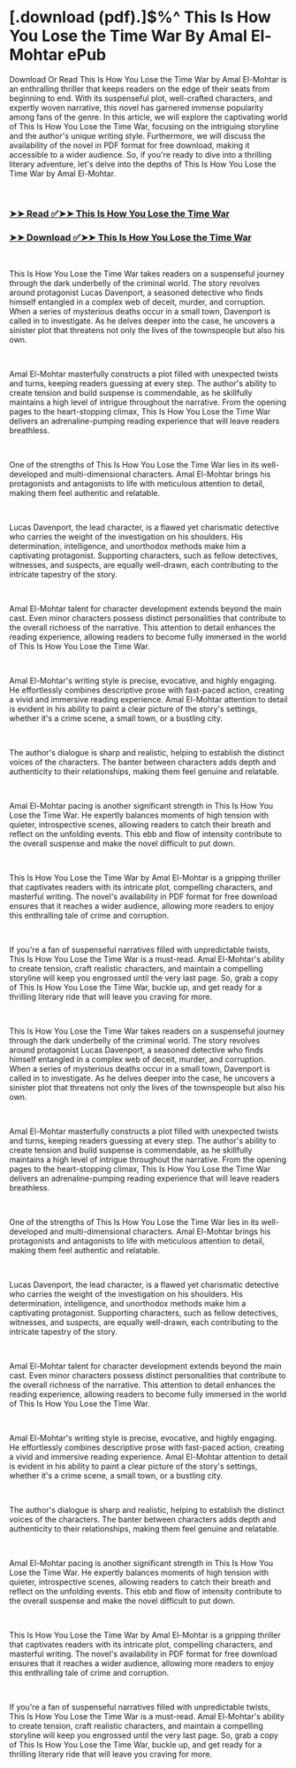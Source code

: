 # [.download (pdf).]$%^ This Is How You Lose the Time War By Amal El-Mohtar ePub

<p>Download Or Read This Is How You Lose the Time War by Amal El-Mohtar is an enthralling thriller that keeps readers on the edge of their seats from beginning to end. With its suspenseful plot, well-crafted characters, and expertly woven narrative, this novel has garnered immense popularity among fans of the genre. In this article, we will explore the captivating world of This Is How You Lose the Time War, focusing on the intriguing storyline and the author's unique writing style. Furthermore, we will discuss the availability of the novel in PDF format for free download, making it accessible to a wider audience. So, if you're ready to dive into a thrilling literary adventure, let's delve into the depths of This Is How You Lose the Time War by Amal El-Mohtar.</p>
<p>&nbsp;</p>

### [➤➤ Read ✅➤➤ This Is How You Lose the Time War](https://pdf2worldwide.blogspot.com/id/43352954)

### [➤➤ Download ✅➤➤ This Is How You Lose the Time War](https://pdf2worldwide.blogspot.com/id/43352954)

<p>&nbsp;</p>
<p>This Is How You Lose the Time War takes readers on a suspenseful journey through the dark underbelly of the criminal world. The story revolves around protagonist Lucas Davenport, a seasoned detective who finds himself entangled in a complex web of deceit, murder, and corruption. When a series of mysterious deaths occur in a small town, Davenport is called in to investigate. As he delves deeper into the case, he uncovers a sinister plot that threatens not only the lives of the townspeople but also his own.</p>
<p>&nbsp;</p>
<p>Amal El-Mohtar masterfully constructs a plot filled with unexpected twists and turns, keeping readers guessing at every step. The author's ability to create tension and build suspense is commendable, as he skillfully maintains a high level of intrigue throughout the narrative. From the opening pages to the heart-stopping climax, This Is How You Lose the Time War delivers an adrenaline-pumping reading experience that will leave readers breathless.</p>
<p>&nbsp;</p>
<p>One of the strengths of This Is How You Lose the Time War lies in its well-developed and multi-dimensional characters. Amal El-Mohtar brings his protagonists and antagonists to life with meticulous attention to detail, making them feel authentic and relatable.</p>
<p>&nbsp;</p>
<p>Lucas Davenport, the lead character, is a flawed yet charismatic detective who carries the weight of the investigation on his shoulders. His determination, intelligence, and unorthodox methods make him a captivating protagonist. Supporting characters, such as fellow detectives, witnesses, and suspects, are equally well-drawn, each contributing to the intricate tapestry of the story.</p>
<p>&nbsp;</p>
<p>Amal El-Mohtar talent for character development extends beyond the main cast. Even minor characters possess distinct personalities that contribute to the overall richness of the narrative. This attention to detail enhances the reading experience, allowing readers to become fully immersed in the world of This Is How You Lose the Time War.</p>
<p>&nbsp;</p>
<p>Amal El-Mohtar's writing style is precise, evocative, and highly engaging. He effortlessly combines descriptive prose with fast-paced action, creating a vivid and immersive reading experience. Amal El-Mohtar attention to detail is evident in his ability to paint a clear picture of the story's settings, whether it's a crime scene, a small town, or a bustling city.</p>
<p>&nbsp;</p>
<p>The author's dialogue is sharp and realistic, helping to establish the distinct voices of the characters. The banter between characters adds depth and authenticity to their relationships, making them feel genuine and relatable.</p>
<p>&nbsp;</p>
<p>Amal El-Mohtar pacing is another significant strength in This Is How You Lose the Time War. He expertly balances moments of high tension with quieter, introspective scenes, allowing readers to catch their breath and reflect on the unfolding events. This ebb and flow of intensity contribute to the overall suspense and make the novel difficult to put down.</p>
<p>&nbsp;</p>
<p>This Is How You Lose the Time War by Amal El-Mohtar is a gripping thriller that captivates readers with its intricate plot, compelling characters, and masterful writing. The novel's availability in PDF format for free download ensures that it reaches a wider audience, allowing more readers to enjoy this enthralling tale of crime and corruption.</p>
<p>&nbsp;</p>
<p>If you're a fan of suspenseful narratives filled with unpredictable twists, This Is How You Lose the Time War is a must-read. Amal El-Mohtar's ability to create tension, craft realistic characters, and maintain a compelling storyline will keep you engrossed until the very last page. So, grab a copy of This Is How You Lose the Time War, buckle up, and get ready for a thrilling literary ride that will leave you craving for more.</p>
<p>&nbsp;</p>
<p>This Is How You Lose the Time War takes readers on a suspenseful journey through the dark underbelly of the criminal world. The story revolves around protagonist Lucas Davenport, a seasoned detective who finds himself entangled in a complex web of deceit, murder, and corruption. When a series of mysterious deaths occur in a small town, Davenport is called in to investigate. As he delves deeper into the case, he uncovers a sinister plot that threatens not only the lives of the townspeople but also his own.</p>
<p>&nbsp;</p>
<p>Amal El-Mohtar masterfully constructs a plot filled with unexpected twists and turns, keeping readers guessing at every step. The author's ability to create tension and build suspense is commendable, as he skillfully maintains a high level of intrigue throughout the narrative. From the opening pages to the heart-stopping climax, This Is How You Lose the Time War delivers an adrenaline-pumping reading experience that will leave readers breathless.</p>
<p>&nbsp;</p>
<p>One of the strengths of This Is How You Lose the Time War lies in its well-developed and multi-dimensional characters. Amal El-Mohtar brings his protagonists and antagonists to life with meticulous attention to detail, making them feel authentic and relatable.</p>
<p>&nbsp;</p>
<p>Lucas Davenport, the lead character, is a flawed yet charismatic detective who carries the weight of the investigation on his shoulders. His determination, intelligence, and unorthodox methods make him a captivating protagonist. Supporting characters, such as fellow detectives, witnesses, and suspects, are equally well-drawn, each contributing to the intricate tapestry of the story.</p>
<p>&nbsp;</p>
<p>Amal El-Mohtar talent for character development extends beyond the main cast. Even minor characters possess distinct personalities that contribute to the overall richness of the narrative. This attention to detail enhances the reading experience, allowing readers to become fully immersed in the world of This Is How You Lose the Time War.</p>
<p>&nbsp;</p>
<p>Amal El-Mohtar's writing style is precise, evocative, and highly engaging. He effortlessly combines descriptive prose with fast-paced action, creating a vivid and immersive reading experience. Amal El-Mohtar attention to detail is evident in his ability to paint a clear picture of the story's settings, whether it's a crime scene, a small town, or a bustling city.</p>
<p>&nbsp;</p>
<p>The author's dialogue is sharp and realistic, helping to establish the distinct voices of the characters. The banter between characters adds depth and authenticity to their relationships, making them feel genuine and relatable.</p>
<p>&nbsp;</p>
<p>Amal El-Mohtar pacing is another significant strength in This Is How You Lose the Time War. He expertly balances moments of high tension with quieter, introspective scenes, allowing readers to catch their breath and reflect on the unfolding events. This ebb and flow of intensity contribute to the overall suspense and make the novel difficult to put down.</p>
<p>&nbsp;</p>
<p>This Is How You Lose the Time War by Amal El-Mohtar is a gripping thriller that captivates readers with its intricate plot, compelling characters, and masterful writing. The novel's availability in PDF format for free download ensures that it reaches a wider audience, allowing more readers to enjoy this enthralling tale of crime and corruption.</p>
<p>&nbsp;</p>
<p>If you're a fan of suspenseful narratives filled with unpredictable twists, This Is How You Lose the Time War is a must-read. Amal El-Mohtar's ability to create tension, craft realistic characters, and maintain a compelling storyline will keep you engrossed until the very last page. So, grab a copy of This Is How You Lose the Time War, buckle up, and get ready for a thrilling literary ride that will leave you craving for more.</p>
<p>&nbsp;</p>

